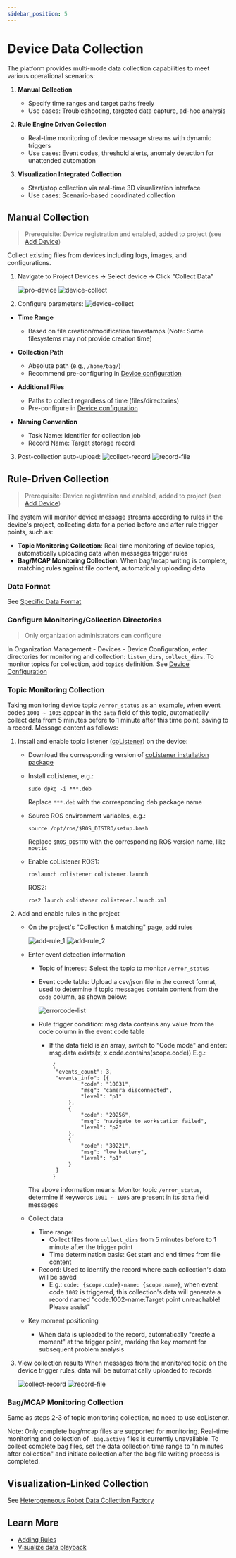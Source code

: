 ```yaml
---
sidebar_position: 5
---
```


# Device Data Collection

The platform provides multi-mode data collection capabilities to meet various operational scenarios:

1. **Manual Collection**  
   - Specify time ranges and target paths freely  
   - Use cases: Troubleshooting, targeted data capture, ad-hoc analysis

2. **Rule Engine Driven Collection**  
   - Real-time monitoring of device message streams with dynamic triggers  
   - Use cases: Event codes, threshold alerts, anomaly detection for unattended automation

3. **Visualization Integrated Collection**  
   - Start/stop collection via real-time 3D visualization interface  
   - Use cases: Scenario-based coordinated collection

## Manual Collection
> Prerequisite: Device registration and enabled, added to project (see [Add Device](./2-create-device.md))

Collect existing files from devices including logs, images, and configurations.

1. Navigate to Project Devices → Select device → Click "Collect Data"

    ![pro-device](./img/pro-device.png)
    ![device-collect](./img/device-collect_1.png)

2. Configure parameters:
    ![device-collect](./img/device-collect_2.png)

- **Time Range**  
  - Based on file creation/modification timestamps (Note: Some filesystems may not provide creation time)

- **Collection Path**  
  - Absolute path (e.g., `/home/bag/`)  
  - Recommend pre-configuring in [Device configuration](./4-device-collector.md#collection-rule-format-details)

- **Additional Files**  
  - Paths to collect regardless of time (files/directories)  
  - Pre-configure in [Device configuration](./4-device-collector.md#collection-rule-format-details)

- **Naming Convention**  
  - Task Name: Identifier for collection job  
  - Record Name: Target storage record

3. Post-collection auto-upload:
    ![collect-record](./img/collect-record.png)
    ![record-file](./img/record-file.png)

## Rule-Driven Collection
> Prerequisite: Device registration and enabled, added to project (see [Add Device](./2-create-device.md))

The system will monitor device message streams according to rules in the device's project, collecting data for a period before and after rule trigger points, such as:
- **Topic Monitoring Collection**: Real-time monitoring of device topics, automatically uploading data when messages trigger rules
- **Bag/MCAP Monitoring Collection**: When bag/mcap writing is complete, matching rules against file content, automatically uploading data

### Data Format
See [Specific Data Format](../use-case/data-diagnosis/3-add-rule.md#specific-data-format)

### Configure Monitoring/Collection Directories
> Only organization administrators can configure

In Organization Management - Devices - Device Configuration, enter directories for monitoring and collection: `listen_dirs`, `collect_dirs`. To monitor topics for collection, add `topics` definition. See [Device Configuration](./4-device-collector.md#collection-rule-format-details)

### Topic Monitoring Collection
Taking monitoring device topic `/error_status` as an example, when event codes `1001 ~ 1005` appear in the `data` field of this topic, automatically collect data from 5 minutes before to 1 minute after this time point, saving to a record. Message content as follows:

1. Install and enable topic listener ([coListener](https://github.com/coscene-io/coListener/tree/cpp)) on the device:

    - Download the corresponding version of [coListener installation package](https://github.com/coscene-io/coListener/tree/cpp?tab=readme-ov-file#download-deb-for-installation)

    - Install coListener, e.g.:

        ```
        sudo dpkg -i ***.deb
        ```

        Replace `***.deb` with the corresponding deb package name

    - Source ROS environment variables, e.g.:

        ```
        source /opt/ros/$ROS_DISTRO/setup.bash
        ```

        Replace `$ROS_DISTRO` with the corresponding ROS version name, like `noetic`

    - Enable coListener
        ROS1:

        ```
        roslaunch colistener colistener.launch
        ```

        ROS2:

        ```
        ros2 launch colistener colistener.launch.xml
        ```

2. Add and enable rules in the project

    - On the project's "Collection & matching" page, add rules

        ![add-rule_1](./img/add-rule_1.png)
        ![add-rule_2](./img/add-rule_2.png)

    - Enter event detection information

        - Topic of interest: Select the topic to monitor `/error_status`
        - Event code table: Upload a csv/json file in the correct format, used to determine if topic messages contain content from the `code` column, as shown below:

            ![errorcode-list](./img/errorcode-list.png)

        - Rule trigger condition: msg.data contains any value from the code column in the event code table
            - If the data field is an array, switch to "Code mode" and enter: msg.data.exists(x, x.code.contains(scope.code)).E.g.:
  
              ```
               {
               	"events_count": 3,
               	"events_info": [{
               			"code": "10031",
               			"msg": "camera disconnected",
               			"level": "p1"
               		},
               		{
               			"code": "20256",
               			"msg": "navigate to workstation failed",
               			"level": "p2"
               		},
               		{
               			"code": "30221",
               			"msg": "low battery",
               			"level": "p1"
               		}
               	]
               }
              ```

        The above information means: Monitor topic `/error_status`, determine if keywords `1001 ~ 1005` are present in its `data` field messages

    - Collect data
        - Time range:
            - Collect files from `collect_dirs` from 5 minutes before to 1 minute after the trigger point
            - Time determination basis: Get start and end times from file content
        - Record: Used to identify the record where each collection's data will be saved
            - E.g.: `code: {scope.code}-name: {scope.name}`, when event code `1002` is triggered, this collection's data will generate a record named "code:1002-name:Target point unreachable! Please assist"
    - Key moment positioning
        - When data is uploaded to the record, automatically "create a moment" at the trigger point, marking the key moment for subsequent problem analysis

3. View collection results
When messages from the monitored topic on the device trigger rules, data will be automatically uploaded to records

    ![collect-record](./img/collect-record.png)
    ![record-file](./img/record-file.png)

### Bag/MCAP Monitoring Collection
Same as steps 2-3 of topic monitoring collection, no need to use coListener.

Note: Only complete bag/mcap files are supported for monitoring. Real-time monitoring and collection of `.bag.active` files is currently unavailable. To collect complete bag files, set the data collection time range to "n minutes after collection" and initiate collection after the bag file writing process is completed.

## Visualization-Linked Collection
See [Heterogeneous Robot Data Collection Factory](../use-case/5-heterogeneous-robot-data-factory.md)

## Learn More
- [Adding Rules](../use-case/data-diagnosis/3-add-rule.md)
- [Visualize data playback](../viz/1-about-viz.md)
